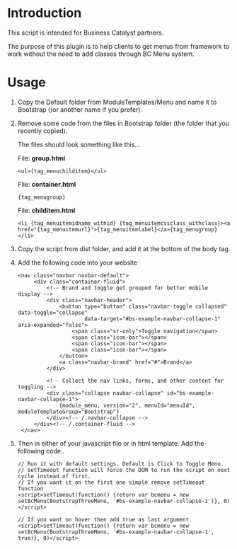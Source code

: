 # Introduction
This script is intended for Business Catalyst partners. 

The purpose of this plugin is to help clients to get menus from framework to work without the need to add classes
through BC Menu system.

# Usage

1. Copy the Default folder from ModuleTemplates/Menu and name it to Bootstrap ()or another name if you prefer). 
2. Remove some code from the files in Bootstrap folder (the folder that you recently copied).

    The files should look something like this...
    
    File: **group.html**
    ```
    <ul>{tag_menuchilditem}</ul>
    ```
    
    File: **container.html**
    ```
    {tag_menugroup}
    ```
    
    File: **childitem.html**
    ```
    <li {tag_menuitemidname_withid} {tag_menuitemcssclass_withclass}><a href="{tag_menuitemurl}">{tag_menuitemlabel}</a>{tag_menugroup}</li>
    ```
3. Copy the script from dist folder, and add it at the bottom of the body tag.
4. Add the following code into your website
   ````
   <nav class="navbar navbar-default">
        <div class="container-fluid">
            <!-- Brand and toggle get grouped for better mobile display -->
            <div class="navbar-header">
                <button type="button" class="navbar-toggle collapsed" data-toggle="collapse"
                        data-target="#bs-example-navbar-collapse-1" aria-expanded="false">
                    <span class="sr-only">Toggle navigation</span>
                    <span class="icon-bar"></span>
                    <span class="icon-bar"></span>
                    <span class="icon-bar"></span>
                </button>
                <a class="navbar-brand" href="#">Brand</a>
            </div>
    
            <!-- Collect the nav links, forms, and other content for toggling -->
            <div class="collapse navbar-collapse" id="bs-example-navbar-collapse-1">
                {module_menu, version="2", menuId="menuId", moduleTemplateGroup="Bootstrap"}
            </div><!-- /.navbar-collapse -->
        </div><!-- /.container-fluid -->
    </nav>
   ````
5. Then in either of your javascript file or in html template. Add the following code..

    ```
    // Run it with default settings. Default is Click to Toggle Menu.
    // setTimeout function will force the DOM to run the script on next cycle instead of first. 
    // If you want it on the first one simple remove setTimeout function
    <script>setTimeout(function() {return var bcmenu = new setBcMenu(BootstrapThreeMenu, '#bs-example-navbar-collapse-1')}, 0)</script>
    
    // If you want on hover then add true as last argument.
    <script>setTimeout(function() {return var bcmenu = new setBcMenu(BootstrapThreeMenu, '#bs-example-navbar-collapse-1', true)}, 0)</script>
    ```